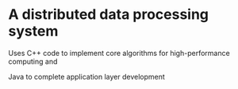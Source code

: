 # A distributed data processing system 

Uses C++ code to implement core algorithms for high-performance computing and 

Java to complete application layer development